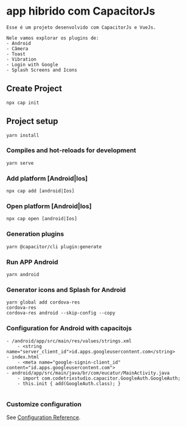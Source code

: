 # app hibrido com CapacitorJs

```
Esse é um projeto desenvolvido com CapacitorJs e VueJs.

Nele vamos explorar os plugins de:
- Android
- Câmera
- Toast
- Vibration
- Login with Google
- Splash Screens and Icons
```


## Create Project
```
npx cap init
```

## Project setup
```
yarn install
```

### Compiles and hot-reloads for development
```
yarn serve
```

### Add platform [Android|Ios]
```
npx cap add [android|Ios]
```

### Open platform [Android|Ios]
```
npx cap open [android|Ios]
```

### Generation plugins
```
yarn @capacitor/cli plugin:generate
```

### Run APP Android
```
yarn android
```

### Generator icons and Splash for Android
```
yarn global add cordova-res
cordova-res
cordova-res android --skip-config --copy
```

### Configuration for Android with capacitojs
```
- /android/app/src/main/res/values/strings.xml
    - <string name="server_client_id">id.apps.googleusercontent.com</string>
- index.html
    - <meta name="google-signin-client_id" content="id.apps.googleusercontent.com">
- android/app/src/main/java/br/com/eucatur/MainActivity.java
    - import com.codetrixstudio.capacitor.GoogleAuth.GoogleAuth;
    - this.init { add(GoogleAuth.class); }
    
```

### Customize configuration
See [Configuration Reference](https://capacitorjs.com/).
